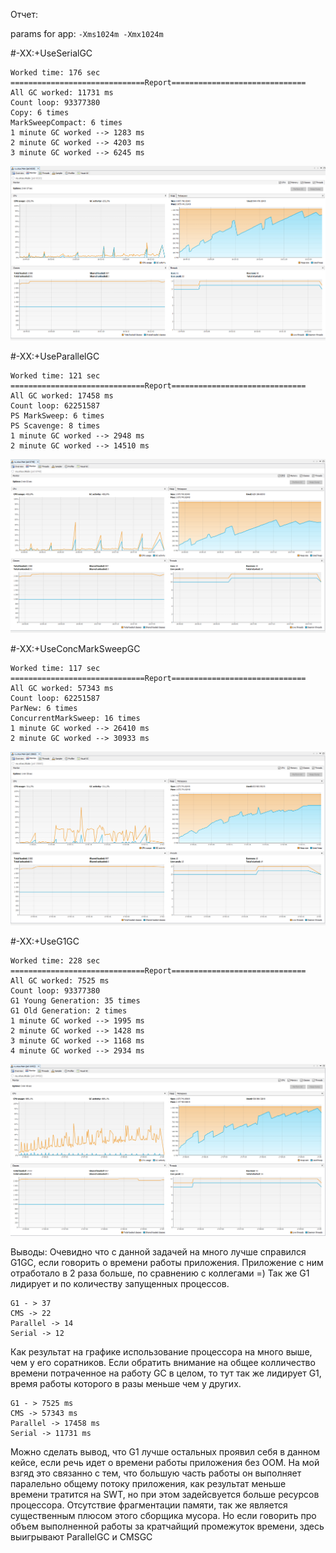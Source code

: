 Отчет:

params for app:
`-Xms1024m -Xmx1024m`

#-XX:+UseSerialGC

```
Worked time: 176 sec
==============================Report==============================
All GC worked: 11731 ms
Count loop: 93377380
Copy: 6 times
MarkSweepCompact: 6 times
1 minute GC worked --> 1283 ms
2 minute GC worked --> 4203 ms
3 minute GC worked --> 6245 ms
```
![SerialGC](img/serialGC.png)


#-XX:+UseParallelGC

```
Worked time: 121 sec
==============================Report==============================
All GC worked: 17458 ms
Count loop: 62251587
PS MarkSweep: 6 times
PS Scavenge: 8 times
1 minute GC worked --> 2948 ms
2 minute GC worked --> 14510 ms
```
![ParallelGC](img/parallelGC.png)


#-XX:+UseConcMarkSweepGC

```
Worked time: 117 sec
==============================Report==============================
All GC worked: 57343 ms
Count loop: 62251587
ParNew: 6 times
ConcurrentMarkSweep: 16 times
1 minute GC worked --> 26410 ms
2 minute GC worked --> 30933 ms
```
![cmsGC](img/cmsGC.png)


#-XX:+UseG1GC

```
Worked time: 228 sec
==============================Report==============================
All GC worked: 7525 ms
Count loop: 93377380
G1 Young Generation: 35 times
G1 Old Generation: 2 times
1 minute GC worked --> 1995 ms
2 minute GC worked --> 1428 ms
3 minute GC worked --> 1168 ms
4 minute GC worked --> 2934 ms
```
![g1GC](img/g1GC.png)

Выводы:
Очевидно что с данной задачей на много лучше справился G1GC, если говорить о времени работы приложения. Приложение с ним отработало в 2 раза больше, по сравнению с коллегами =)
Так же G1 лидирует и по количеству запущенных процессов. 
```
G1 - > 37
CMS -> 22
Parallel -> 14
Serial -> 12 
```
Как результат на графике использование процессора на много выше, чем у его соратников.
Если обратить внимание на общее колличество времени потраченное на работу GC в целом, то тут так же лидирует G1, время работы которого в разы меньше чем у других.
```
G1 - > 7525 ms
CMS -> 57343 ms
Parallel -> 17458 ms
Serial -> 11731 ms
```
Можно сделать вывод, что G1 лучше остальных проявил себя в данном кейсе, если речь идет о времени работы приложения без OOM. На мой взгяд это связанно с тем, что большую часть работы он выполняет паралельно общему потоку приложения, как результат меньше времени тратится на SWT, но при этом задейсвуется больше ресурсов процессора. Отсутствие фрагментации памяти, так же является существенным плюсом этого сборщика мусора.
Но если говорить про объем выполненной работы за кратчайщий промежуток времени, здесь выигрывают ParallelGC и CMSGC
